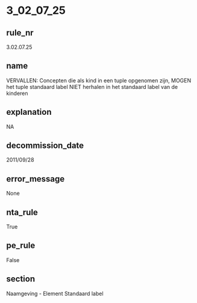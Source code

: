 # 3_02_07_25

## rule_nr
3.02.07.25

## name
VERVALLEN: Concepten die als kind in een tuple opgenomen zijn, MOGEN het tuple standaard label NIET herhalen in het standaard label van de kinderen

## explanation
NA

## decommission_date
2011/09/28

## error_message
None

## nta_rule
True

## pe_rule
False

## section
Naamgeving - Element Standaard label

